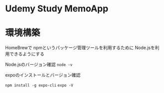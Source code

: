 # Udemy Study MemoApp


# 環境構築
HomeBrewで npmというパッケージ管理ツールを利用するために Node.jsを利用できるようにする

Node.jsのバージョン確認
`node -v`

expoのインストールとバージョン確認

`npm install -g expo-cli`
`expo -V`




